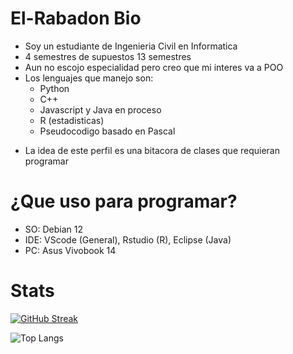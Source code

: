 # El-Rabadon Bio

* Soy un estudiante de Ingenieria Civil en Informatica
* 4 semestres de supuestos 13 semestres
* Aun no escojo especialidad pero creo que mi interes va a POO
* Los lenguajes que manejo son:
    + Python
    + C++
    + Javascript y Java en proceso
    + R (estadisticas)
    + Pseudocodigo basado en Pascal
+ La idea de este perfil es una bitacora de clases que requieran programar

# ¿Que uso para programar?
+ SO: Debian 12
+ IDE: VScode (General), Rstudio (R), Eclipse (Java)
+ PC: Asus Vivobook 14

# Stats
[![GitHub Streak](https://github-readme-streak-stats.herokuapp.com?user=El-Rabadon&theme=gruvbox&locale=es&short_numbers=true&date_format=j%20M%5B%20Y%5D&mode=weekly)](https://git.io/streak-stats)

![Top Langs](https://github-readme-stats.vercel.app/api/top-langs/?username=0xRabadon&layout=compact)
